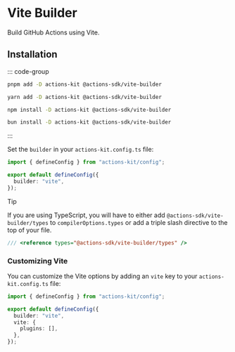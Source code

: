 # Vite Builder

Build GitHub Actions using Vite.

## Installation

::: code-group
  ```bash [pnpm]
  pnpm add -D actions-kit @actions-sdk/vite-builder
  ```

  ```bash [yarn]
  yarn add -D actions-kit @actions-sdk/vite-builder
  ```

  ```bash [npm]
  npm install -D actions-kit @actions-sdk/vite-builder
  ```

  ```bash [bun]
  bun install -D actions-kit @actions-sdk/vite-builder
  ```
:::

Set the `builder` in your `actions-kit.config.ts` file:

```ts [actions-kit.config.ts]
import { defineConfig } from "actions-kit/config";

export default defineConfig({
  builder: "vite",
});
```

> [!TIP]
> If you are using TypeScript, you will have to either add `@actions-sdk/vite-builder/types` to `compilerOptions.types` or add a triple slash directive to the top of your file.

```ts
/// <reference types="@actions-sdk/vite-builder/types" />
``` 

### Customizing Vite

You can customize the Vite options by adding an `vite` key to your `actions-kit.config.ts` file:

```ts [actions-kit.config.ts]
import { defineConfig } from "actions-kit/config";

export default defineConfig({
  builder: "vite",
  vite: {
    plugins: [],
  },
});
```
